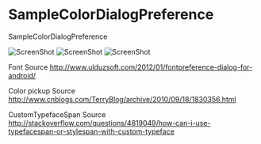 SampleColorDialogPreference
===========================

SampleColorDialogPreference

![ScreenShot](http://1.bp.blogspot.com/-lPgdZlrWdLw/Ubpt279OnSI/AAAAAAAAAPU/OiIDyrtqcpU/s320/2013-06-14-10-01-15%5B1%5D.jpg})
![ScreenShot](http://3.bp.blogspot.com/-7i9nsSO0dwk/Ubpt3dQ5lPI/AAAAAAAAAPc/T1Y6XjUXZ9o/s320/2013-06-14-10-01-30%5B1%5D.jpg})
![ScreenShot](http://4.bp.blogspot.com/-XVQ9qlamF3o/Ubpt3tkop2I/AAAAAAAAAPk/GKjGgS6BrXk/s320/2013-06-14-10-01-39%5B1%5D.jpg})

Font Source
http://www.ulduzsoft.com/2012/01/fontpreference-dialog-for-android/

Color pickup Source
http://www.cnblogs.com/TerryBlog/archive/2010/09/18/1830356.html

CustomTypefaceSpan Source
http://stackoverflow.com/questions/4819049/how-can-i-use-typefacespan-or-stylespan-with-custom-typeface
